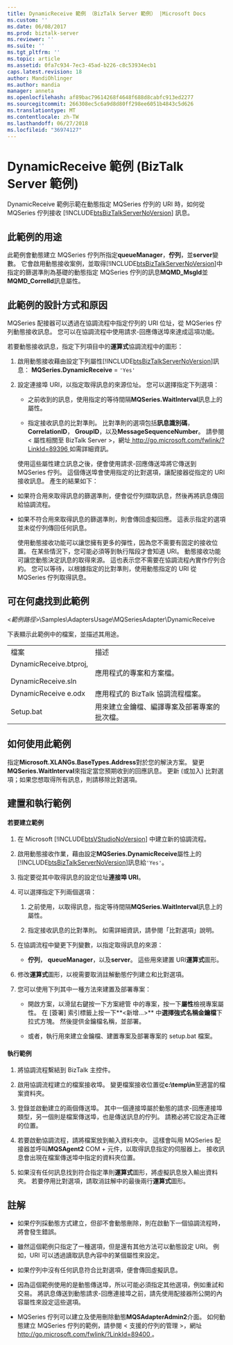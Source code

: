 ```yaml
---
title: DynamicReceive 範例 （BizTalk Server 範例） |Microsoft Docs
ms.custom: ''
ms.date: 06/08/2017
ms.prod: biztalk-server
ms.reviewer: ''
ms.suite: ''
ms.tgt_pltfrm: ''
ms.topic: article
ms.assetid: 0fa7c934-7ec3-45ad-b226-c8c53934ecb1
caps.latest.revision: 18
author: MandiOhlinger
ms.author: mandia
manager: anneta
ms.openlocfilehash: af89bac79614268f4648f688d8cabfc913ed2277
ms.sourcegitcommit: 266308ec5c6a9d8d80ff298ee6051b4843c5d626
ms.translationtype: MT
ms.contentlocale: zh-TW
ms.lasthandoff: 06/27/2018
ms.locfileid: "36974127"
---
```

# <a name="dynamicreceive-sample-biztalk-server-sample"></a>DynamicReceive 範例 (BizTalk Server 範例)
DynamicReceive 範例示範在動態指定 MQSeries 佇列的 URI 時，如何從 MQSeries 佇列接收 [!INCLUDE[btsBizTalkServerNoVersion](../includes/btsbiztalkservernoversion-md.md)] 訊息。  
  
## <a name="what-this-sample-does"></a>此範例的用途  
 此範例會動態建立 MQSeries 佇列所指定**queueManager**，**佇列**，並**server**變數。 它會啟用動態接收案例，並取得[!INCLUDE[btsBizTalkServerNoVersion](../includes/btsbiztalkservernoversion-md.md)]中指定的篩選準則為基礎的動態指定 MQSeries 佇列的訊息**MQMD_MsgId**並**MQMD_CorrelId**訊息屬性。  
  
## <a name="how-this-sample-was-designed-and-why"></a>此範例的設計方式和原因  
 MQSeries 配接器可以透過在協調流程中指定佇列的 URI 位址，從 MQSeries 佇列動態接收訊息。 您可以在協調流程中使用請求-回應傳送埠來達成這項功能。  
  
 若要動態接收訊息，指定下列項目中的**運算式**協調流程中的圖形：  
  
1. 啟用動態接收藉由設定下列屬性[!INCLUDE[btsBizTalkServerNoVersion](../includes/btsbiztalkservernoversion-md.md)]訊息： **MQSeries.DynamicReceive** = `'Yes'`  
  
2. 設定連接埠 URI，以指定取得訊息的來源位址。 您可以選擇指定下列選項：  
  
   -   之前收到的訊息，使用指定的等待間隔**MQSeries.WaitInterval**訊息上的屬性。  
  
   -   指定接收訊息的比對準則。 比對準則的選項包括**訊息識別碼**， **CorrelationID**， **GroupID**，以及**MessageSequenceNumber**。 請參閱 < 屬性相關至 BizTalk Server >，網址[ http://go.microsoft.com/fwlink/?LinkId=89396 ](http://go.microsoft.com/fwlink/?LinkId=89396)如需詳細資訊。  
  
   使用這些屬性建立訊息之後，便會使用請求-回應傳送埠將它傳送到 MQSeries 佇列。 這個傳送埠會使用指定的比對選項，讓配接器從指定的 URI 接收訊息。 產生的結果如下：  
  
- 如果符合用來取得訊息的篩選準則，便會從佇列擷取訊息，然後再將訊息傳回給協調流程。  
  
- 如果不符合用來取得訊息的篩選準則，則會傳回虛擬回應。 這表示指定的選項並未從佇列傳回任何訊息。  
  
  使用動態接收功能可以讓您擁有更多的彈性，因為您不需要有固定的接收位置。 在某些情況下，您可能必須等到執行階段才會知道 URI。 動態接收功能可讓您動態決定訊息的取得來源。 這也表示您不需要在協調流程內實作佇列合約。  您可以等待，以根據指定的比對準則，使用動態指定的 URI 從 MQSeries 佇列取得訊息。  
  
## <a name="where-to-find-this-sample"></a>可在何處找到此範例  
 \<*範例路徑*\>\Samples\AdaptersUsage\MQSeriesAdapter\DynamicReceive  
  
 下表顯示此範例中的檔案，並描述其用途。  
  
|||  
|-|-|  
|檔案|描述|  
|DynamicReceive.btproj,<br /><br /> DynamicReceive.sln|應用程式的專案和方案檔。|  
|DynamicReceive e.odx|應用程式的 BizTalk 協調流程檔案。|  
|Setup.bat|用來建立金鑰檔、編譯專案及部署專案的批次檔。|  
  
## <a name="how-to-use-this-sample"></a>如何使用此範例  
 指定**Microsoft.XLANGs.BaseTypes.Address**對於您的解決方案。 變更**MQSeries.WaitInterval**來指定當您預期收到的回應訊息。 更新 (或加入) 比對選項；如果您想取得所有訊息，則請移除比對選項。  
  
## <a name="building-and-running-the-sample"></a>建置和執行範例  
  
#### <a name="to-create-the-sample"></a>若要建立範例  
  
1. 在 Microsoft [!INCLUDE[btsVStudioNoVersion](../includes/btsvstudionoversion-md.md)] 中建立新的協調流程。  
  
2. 啟用動態接收作業，藉由設定**MQSeries.DynamicReceive**屬性上的[!INCLUDE[btsBizTalkServerNoVersion](../includes/btsbiztalkservernoversion-md.md)]訊息給`'Yes'`。  
  
3. 指定要從其中取得訊息的設定位址**連接埠 URI**。  
  
4. 可以選擇指定下列兩個選項：  
  
   1.  之前使用，以取得訊息，指定等待間隔**MQSeries.WaitInterval**訊息上的屬性。  
  
   2.  指定接收訊息的比對準則。 如需詳細資訊，請參閱「比對選項」說明。  
  
5. 在協調流程中變更下列變數，以指定取得訊息的來源：  
  
   -   **佇列**， **queueManager**，以及**server**。 這些用來建置 URI**運算式**圖形。  
  
6. 修改**運算式**圖形，以視需要取消註解動態佇列建立和比對選項。  
  
7. 您可以使用下列其中一種方法來建置及部署專案：  
  
   -   開啟方案，以滑鼠右鍵按一下方案總管 中的專案，按一下**屬性**檢視專案屬性。 在 [簽署] 索引標籤上按一下**\<新增...\>** 中**選擇強式名稱金鑰檔**下拉式方塊。 然後提供金鑰檔名稱，並部署。  
  
   -   或者，執行用來建立金鑰檔、建置專案及部署專案的 setup.bat 檔案。  
  
#### <a name="to-run-the-sample"></a>執行範例  
  
1.  將協調流程繫結到 BizTalk 主控件。  
  
2.  啟用協調流程建立的檔案接收埠。 變更檔案接收位置從**c:\temp\in**至適當的檔案資料夾。  
  
3.  登錄並啟動建立的兩個傳送埠。 其中一個連接埠屬於動態的請求-回應連接埠類型，另一個則是檔案傳送埠，也是傳送訊息的佇列。 請務必將它設定為正確的位置。  
  
4.  若要啟動協調流程，請將檔案放到輸入資料夾中。 這樣會叫用 MQSeries 配接器並呼叫**MQSAgent2** COM + 元件，以取得訊息指定的伺服器上。 接收訊息會出現在檔案傳送埠中指定的資料夾位置。  
  
5.  如果沒有任何訊息找到符合指定準則**運算式**圖形，將虛擬訊息放入輸出資料夾。 若要停用比對選項，請取消註解中的最後兩行**運算式**圖形。  
  
## <a name="comments"></a>註解  
  
-   如果佇列採動態方式建立，但卻不會動態刪除，則在啟動下一個協調流程時，將會發生錯誤。  
  
-   雖然這個範例只指定了一種選項，但是還有其他方法可以動態設定 URI。 例如，URI 可以透過讀取訊息內容中的某個屬性來設定。  
  
-   如果佇列中沒有任何訊息符合比對選項，便會傳回虛擬訊息。  
  
-   因為這個範例使用的是動態傳送埠，所以可能必須指定其他選項，例如重試和交易。 將訊息傳送到動態請求-回應連接埠之前，請先使用配接器所公開的內容屬性來設定這些選項。  
  
-   MQSeries 佇列可以建立及使用刪除動態**MQSAdapterAdmin2**介面。 如何動態建立 MQSeries 佇列的範例，請參閱 < 支援的佇列的管理 >，網址[ http://go.microsoft.com/fwlink/?LinkId=89400 ](http://go.microsoft.com/fwlink/?LinkId=89400)。